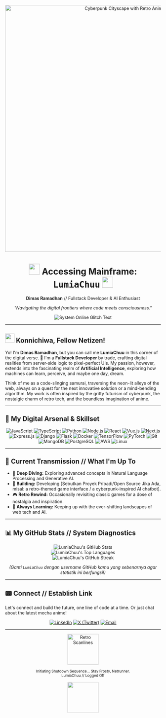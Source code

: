 <div align="center">

  <img src="https://media.giphy.com/media/v1.Y2lkPTc5MGI3NjExbTNnaHFqOWVtb3M2OW90a3c0ZnV6N2lpcHVsNW81ZWZsdHBjeDN4NyZlcD12MV9pbnRlcm5hbF9naWZfYnlfaWQmY3Q9Zw/ усзерцаленне 未来都市/giphy.gif" alt="Cyberpunk Cityscape with Retro Anime Vibes" width="800"/>

  <h1>
    <img src="https://media.giphy.com/media/jpbnoe3UIa8b1hVIT2/giphy.gif" width="35" />
    Accessing Mainframe: <samp>LumiaChuu</samp>
    <img src="https://media.giphy.com/media/jpbnoe3UIa8b1hVIT2/giphy.gif" width="35" />
  </h1>
  <p><strong>Dimas Ramadhan</strong> // Fullstack Developer & AI Enthusiast</p>
  <p><em>"Navigating the digital frontiers where code meets consciousness."</em></p>

  <img src="https://readme-typing-svg.demolab.com?font=Fira+Code&size=24&pause=1000&color=00FF00&center=true&vCenter=true&width=435&lines=SYSTEM._.ONLINE" alt="System Online Glitch Text"/>

</div>

---

## <img src="https://media.giphy.com/media/qPj9t9j3F2q52/giphy.gif" width="30"/> Konnichiwa, Fellow Netizen!

Yo! I'm **Dimas Ramadhan**, but you can call me **LumiaChuu** in this corner of the digital verse. 👾
I'm a **Fullstack Developer** by trade, crafting digital realities from server-side logic to pixel-perfect UIs. My passion, however, extends into the fascinating realm of **Artificial Intelligence**, exploring how machines can learn, perceive, and maybe one day, dream.

Think of me as a code-slinging samurai, traversing the neon-lit alleys of the web, always on a quest for the next innovative solution or a mind-bending algorithm. My work is often inspired by the gritty futurism of cyberpunk, the nostalgic charm of retro tech, and the boundless imagination of anime.

---

## 🔮 My Digital Arsenal & Skillset

<div align="center">

  <img src="https://img.shields.io/badge/JavaScript-F7DF1E?style=for-the-badge&logo=javascript&logoColor=black" alt="JavaScript"/>
  <img src="https://img.shields.io/badge/TypeScript-3178C6?style=for-the-badge&logo=typescript&logoColor=white" alt="TypeScript"/>
  <img src="https://img.shields.io/badge/Python-3776AB?style=for-the-badge&logo=python&logoColor=white" alt="Python"/>
  <img src="https://img.shields.io/badge/Node.js-339933?style=for-the-badge&logo=nodedotjs&logoColor=white" alt="Node.js"/>
  <img src="https://img.shields.io/badge/React-61DAFB?style=for-the-badge&logo=react&logoColor=black" alt="React"/>
  <img src="https://img.shields.io/badge/Vue.js-4FC08D?style=for-the-badge&logo=vuedotjs&logoColor=white" alt="Vue.js"/>
  <img src="https://img.shields.io/badge/Next.js-000000?style=for-the-badge&logo=nextdotjs&logoColor=white" alt="Next.js"/>
  <img src="https://img.shields.io/badge/Express.js-000000?style=for-the-badge&logo=express&logoColor=white" alt="Express.js"/>
  <img src="https://img.shields.io/badge/Django-092E20?style=for-the-badge&logo=django&logoColor=white" alt="Django"/>
  <img src="https://img.shields.io/badge/Flask-000000?style=for-the-badge&logo=flask&logoColor=white" alt="Flask"/>
  <img src="https://img.shields.io/badge/Docker-2496ED?style=for-the-badge&logo=docker&logoColor=white" alt="Docker"/>
  <img src="https://img.shields.io/badge/TensorFlow-FF6F00?style=for-the-badge&logo=tensorflow&logoColor=white" alt="TensorFlow"/>
  <img src="https://img.shields.io/badge/PyTorch-EE4C2C?style=for-the-badge&logo=pytorch&logoColor=white" alt="PyTorch"/>
  <img src="https://img.shields.io/badge/Git-F05032?style=for-the-badge&logo=git&logoColor=white" alt="Git"/>
  <img src="https://img.shields.io/badge/MongoDB-47A248?style=for-the-badge&logo=mongodb&logoColor=white" alt="MongoDB"/>
  <img src="https://img.shields.io/badge/PostgreSQL-4169E1?style=for-the-badge&logo=postgresql&logoColor=white" alt="PostgreSQL"/>
  <img src="https://img.shields.io/badge/AWS-232F3E?style=for-the-badge&logo=amazonwebservices&logoColor=white" alt="AWS"/>
  <img src="https://img.shields.io/badge/Linux-FCC624?style=for-the-badge&logo=linux&logoColor=black" alt="Linux"/>

</div>

---

## 🚀 Current Transmission // What I'm Up To

* 🧠 **Deep Diving:** Exploring advanced concepts in Natural Language Processing and Generative AI.
* 💾 **Building:** Developing [Sebutkan Proyek Pribadi/Open Source Jika Ada, misal: a retro-themed game interface / a cyberpunk-inspired AI chatbot].
* 🎮 **Retro Rewind:** Occasionally revisiting classic games for a dose of nostalgia and inspiration.
* 🌟 **Always Learning:** Keeping up with the ever-shifting landscapes of web tech and AI.

---

## 📊 My GitHub Stats // System Diagnostics

<div align="center">

  <img src="https://github-readme-stats.vercel.app/api?username=LumiaChuu&show_icons=true&theme=tokyonight&icon_color=79ff97&text_color=9f9f9f&bg_color=151515&hide_border=true&count_private=true" alt="LumiaChuu's GitHub Stats" />
  <br/>
  <img src="https://github-readme-stats.vercel.app/api/top-langs/?username=LumiaChuu&layout=compact&theme=tokyonight&bg_color=151515&hide_border=true&text_color=9f9f9f" alt="LumiaChuu's Top Languages" />
  <br/>
  <img src="https://github-readme-streak-stats.herokuapp.com/?user=LumiaChuu&theme=tokyonight&background=151515&hide_border=true&stroke=79ff97&ring=79ff97&fire=79ff97&currStreakNum=9f9f9f&sideNums=9f9f9f&sideLabels=9f9f9f&dates=9f9f9f" alt="LumiaChuu's GitHub Streak" />

  *(Ganti `LumiaChuu` dengan username GitHub kamu yang sebenarnya agar statistik ini berfungsi!)*

</div>

---

## 📟 Connect // Establish Link

Let's connect and build the future, one line of code at a time. Or just chat about the latest mecha anime!

<div align="center">

  <a href="[LINK_LINKEDIN_KAMU]" target="_blank"><img src="https://img.shields.io/badge/LinkedIn-0077B5?style=for-the-badge&logo=linkedin&logoColor=white" alt="LinkedIn"/></a>
  <a href="[https://x.com/LumiaChuu]" target="_blank"><img src="https://img.shields.io/badge/X_ (Twitter)-000000?style=for-the-badge&logo=x&logoColor=white" alt="X (Twitter)"/></a>
  <a href="mailto:[LumiaChuu@hotmail.com]"><img src="https://img.shields.io/badge/Email-D14836?style=for-the-badge&logo=gmail&logoColor=white" alt="Email"/></a>
  </div>

---

<div align="center">
  <img src="https://media.giphy.com/media/3oKIPnAiaMCws8nOsE/giphy.gif" width="100" alt="Retro Scanlines"/>
  <p><small>Initiating Shutdown Sequence... Stay Frosty, Netrunner. <br/> LumiaChuu // Logged Off </small></p>
  <img src="https://raw.githubusercontent.com/trinib/trinib/main/images/pixel-DinoLens.gif" width="100" />
</div>

